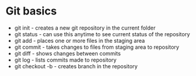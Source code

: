 # Git basics
* git init - creates a new git repository in the current folder
* git status - can use this anytime to see current status of the repository
* git add - places one or more files in the staging area
* git commit - takes changes to files from staging area to repository
* git diff - shows changes between commits
* git log - lists commits made to repository
* git checkout -b <branchname> - creates branch in the repository
